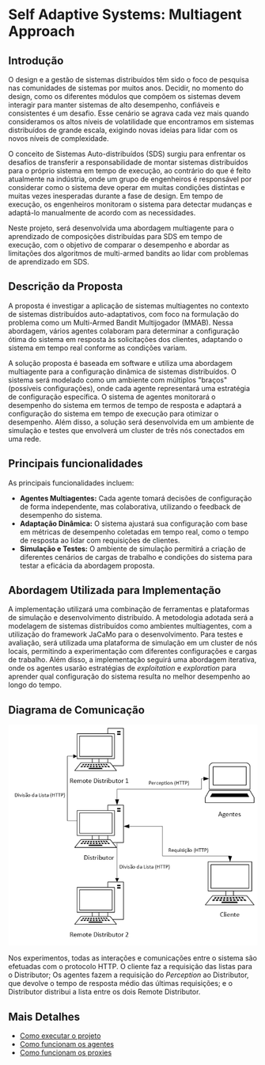 # Self Adaptive Systems: Multiagent Approach

## Introdução
O design e a gestão de sistemas distribuídos têm sido o foco de pesquisa nas comunidades de sistemas por muitos anos. Decidir, no momento do design, como os diferentes módulos que compõem os sistemas devem interagir para manter sistemas de alto desempenho, confiáveis e consistentes é um desafio. Esse cenário se agrava cada vez mais quando consideramos os altos níveis de volatilidade que encontramos em sistemas distribuídos de grande escala, exigindo novas ideias para lidar com os novos níveis de complexidade.

O conceito de Sistemas Auto-distribuídos (SDS) surgiu para enfrentar os desafios de transferir a responsabilidade de montar sistemas distribuídos para o próprio sistema em tempo de execução, ao contrário do que é feito atualmente na indústria, onde um grupo de engenheiros é responsável por considerar como o sistema deve operar em muitas condições distintas e muitas vezes inesperadas durante a fase de design. Em tempo de execução, os engenheiros monitoram o sistema para detectar mudanças e adaptá-lo manualmente de acordo com as necessidades.

Neste projeto, será desenvolvida uma abordagem multiagente para o aprendizado de composições distribuídas para SDS em tempo de execução, com o objetivo de comparar o desempenho e abordar as limitações dos algoritmos de multi-armed bandits ao lidar com problemas de aprendizado em SDS.

## Descrição da Proposta

A proposta é investigar a aplicação de sistemas multiagentes no contexto de sistemas distribuídos auto-adaptativos, com foco na formulação do problema como um Multi-Armed Bandit Multijogador (MMAB). Nessa abordagem, vários agentes colaboram para determinar a configuração ótima do sistema em resposta às solicitações dos clientes, adaptando o sistema em tempo real conforme as condições variam.

A solução proposta é baseada em software e utiliza uma abordagem multiagente para a configuração dinâmica de sistemas distribuídos. O sistema será modelado como um ambiente com múltiplos "braços" (possíveis configurações), onde cada agente representará uma estratégia de configuração específica. O sistema de agentes monitorará o desempenho do sistema em termos de tempo de resposta e adaptará a configuração do sistema em tempo de execução para otimizar o desempenho. Além disso, a solução será desenvolvida em um ambiente de simulação e testes que envolverá um cluster de três nós conectados em uma rede.

## Principais funcionalidades

As principais funcionalidades incluem:

- **Agentes Multiagentes:** Cada agente tomará decisões de configuração de forma independente, mas colaborativa, utilizando o feedback de desempenho do sistema.
- **Adaptação Dinâmica:** O sistema ajustará sua configuração com base em métricas de desempenho coletadas em tempo real, como o tempo de resposta ao lidar com requisições de clientes.
- **Simulação e Testes:** O ambiente de simulação permitirá a criação de diferentes cenários de cargas de trabalho e condições do sistema para testar a eficácia da abordagem proposta.

## Abordagem Utilizada para Implementação

A implementação utilizará uma combinação de ferramentas e plataformas de simulação e desenvolvimento distribuído. A metodologia adotada será a modelagem de sistemas distribuídos como ambientes multiagentes, com a utilização do framework JaCaMo para o desenvolvimento. Para testes e avaliação, será utilizada uma plataforma de simulação em um cluster de nós locais, permitindo a experimentação com diferentes configurações e cargas de trabalho. Além disso, a implementação seguirá uma abordagem iterativa, onde os agentes usarão estratégias de *exploitation* e *exploration* para aprender qual configuração do sistema resulta no melhor desempenho ao longo do tempo.

## Diagrama de Comunicação

![alt text](드로잉.png)

Nos experimentos, todas as interações e comunicações entre o sistema são efetuadas com o protocolo HTTP. O cliente faz a requisição das listas para o Distributor; Os agentes fazem a requisição do *Perception* ao Distributor, que devolve o tempo de resposta médio das últimas requisições; e o Distributor distribui a lista entre os dois Remote Distributor.

## Mais Detalhes
- <a href="/execute.md">Como executar o projeto</a>
- <a href="/src/agents.md">Como funcionam os agentes</a>
- <a href="/self_distributing_system/modules.md">Como funcionam os proxies</a>